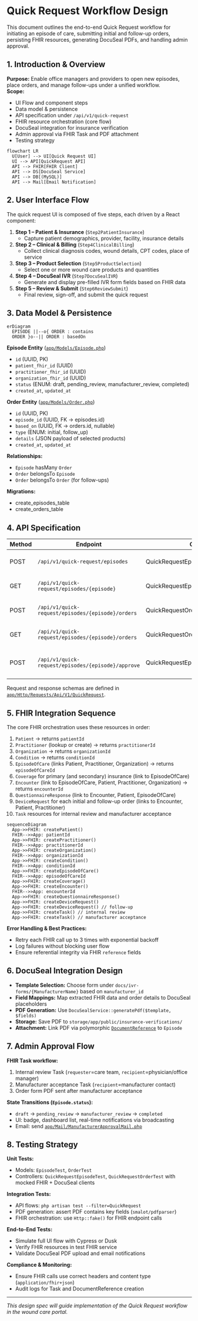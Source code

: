 # Quick Request Workflow Design

This document outlines the end-to-end Quick Request workflow for initiating an episode of care, submitting initial and follow-up orders, persisting FHIR resources, generating DocuSeal PDFs, and handling admin approval.

## 1. Introduction & Overview
**Purpose:** Enable office managers and providers to open new episodes, place orders, and manage follow-ups under a unified workflow.  
**Scope:**  
- UI Flow and component steps  
- Data model & persistence  
- API specification under `/api/v1/quick-request`  
- FHIR resource orchestration (core flow)  
- DocuSeal integration for insurance verification  
- Admin approval via FHIR Task and PDF attachment  
- Testing strategy

```mermaid
flowchart LR
  U[User] --> UI[Quick Request UI]
  UI --> API[QuickRequest API]
  API --> FHIR[FHIR Client]
  API --> DS[DocuSeal Service]
  API --> DB[(MySQL)]
  API --> Mail[Email Notification]
```

## 2. User Interface Flow
The quick request UI is composed of five steps, each driven by a React component:
1. **Step 1 – Patient & Insurance** (`Step2PatientInsurance`)  
   - Capture patient demographics, provider, facility, insurance details  
2. **Step 2 – Clinical & Billing** (`Step4ClinicalBilling`)  
   - Collect clinical diagnosis codes, wound details, CPT codes, place of service  
3. **Step 3 – Product Selection** (`Step5ProductSelection`)  
   - Select one or more wound care products and quantities  
4. **Step 4 – DocuSeal IVR** (`Step7DocuSealIVR`)  
   - Generate and display pre-filled IVR form fields based on FHIR data  
5. **Step 5 – Review & Submit** (`Step6ReviewSubmit`)  
   - Final review, sign-off, and submit the quick request  

## 3. Data Model & Persistence
```mermaid
erDiagram
  EPISODE ||--o{ ORDER : contains
  ORDER }o--|| ORDER : basedOn
```

**Episode Entity** ([`app/Models/Episode.php`](app/Models/Episode.php:1))  
- `id` (UUID, PK)  
- `patient_fhir_id` (UUID)  
- `practitioner_fhir_id` (UUID)  
- `organization_fhir_id` (UUID)  
- `status` (ENUM: draft, pending_review, manufacturer_review, completed)  
- `created_at`, `updated_at`  

**Order Entity** ([`app/Models/Order.php`](app/Models/Order.php:1))  
- `id` (UUID, PK)  
- `episode_id` (UUID, FK → episodes.id)  
- `based_on` (UUID, FK → orders.id, nullable)  
- `type` (ENUM: initial, follow_up)  
- `details` (JSON payload of selected products)  
- `created_at`, `updated_at`  

**Relationships:**  
- `Episode` hasMany `Order`  
- `Order` belongsTo `Episode`  
- `Order` belongsTo `Order` (for follow-ups)  

**Migrations:**  
- create_episodes_table  
- create_orders_table  

## 4. API Specification
| Method | Endpoint                                        | Controller                                   | Description                         |
| ------ | ----------------------------------------------- | -------------------------------------------- | ----------------------------------- |
| POST   | `/api/v1/quick-request/episodes`                | QuickRequestEpisodeController@store          | Create new episode + initial order  |
| GET    | `/api/v1/quick-request/episodes/{episode}`      | QuickRequestEpisodeController@show           | Retrieve episode and orders         |
| POST   | `/api/v1/quick-request/episodes/{episode}/orders` | QuickRequestOrderController@store           | Add initial or follow-up order      |
| GET    | `/api/v1/quick-request/episodes/{episode}/orders` | QuickRequestOrderController@index           | List orders for an episode          |
| POST   | `/api/v1/quick-request/episodes/{episode}/approve` | QuickRequestEpisodeController@approve       | Internal approval workflow (Task)    |

Request and response schemas are defined in [`app/Http/Requests/Api/V1/QuickRequest`](app/Http/Requests/Api/V1/QuickRequest:1).

## 5. FHIR Integration Sequence
The core FHIR orchestration uses these resources in order:
1. `Patient` → returns `patientId`  
2. `Practitioner` (lookup or create) → returns `practitionerId`  
3. `Organization` → returns `organizationId`  
4. `Condition` → returns `conditionId`  
5. `EpisodeOfCare` (links Patient, Practitioner, Organization) → returns `episodeOfCareId`  
6. `Coverage` for primary (and secondary) insurance (link to EpisodeOfCare)  
7. `Encounter` (link to EpisodeOfCare, Patient, Practitioner, Organization) → returns `encounterId`  
8. `QuestionnaireResponse` (link to Encounter, Patient, EpisodeOfCare)  
9. `DeviceRequest` for each initial and follow-up order (links to Encounter, Patient, Practitioner)  
10. `Task` resources for internal review and manufacturer acceptance  

```mermaid
sequenceDiagram
  App->>FHIR: createPatient()
  FHIR-->>App: patientId
  App->>FHIR: createPractitioner()
  FHIR-->>App: practitionerId
  App->>FHIR: createOrganization()
  FHIR-->>App: organizationId
  App->>FHIR: createCondition()
  FHIR-->>App: conditionId
  App->>FHIR: createEpisodeOfCare()
  FHIR-->>App: episodeOfCareId
  App->>FHIR: createCoverage()
  App->>FHIR: createEncounter()
  FHIR-->>App: encounterId
  App->>FHIR: createQuestionnaireResponse()
  App->>FHIR: createDeviceRequest()
  App->>FHIR: createDeviceRequest() // follow-up
  App->>FHIR: createTask() // internal review
  App->>FHIR: createTask() // manufacturer acceptance
```

**Error Handling & Best Practices:**  
- Retry each FHIR call up to 3 times with exponential backoff  
- Log failures without blocking user flow  
- Ensure referential integrity via FHIR `reference` fields  

## 6. DocuSeal Integration Design
- **Template Selection:** Choose form under `docs/ivr-forms/{ManufacturerName}` based on `manufacturer_id`  
- **Field Mappings:** Map extracted FHIR data and order details to DocuSeal placeholders  
- **PDF Generation:** Use `DocuSealService::generatePdf($template, $fields)`  
- **Storage:** Save PDF to `storage/app/public/insurance-verifications/`  
- **Attachment:** Link PDF via polymorphic [`DocumentReference`](app/Models/DocuSeal/Document.php:1) to `Episode`  

## 7. Admin Approval Flow
**FHIR Task workflow:**  
1. Internal review Task (`requester`=care team, `recipient`=physician/office manager)  
2. Manufacturer acceptance Task (`recipient`=manufacturer contact)  
3. Order form PDF sent after manufacturer acceptance  

**State Transitions (`Episode.status`):**  
- `draft` → `pending_review` → `manufacturer_review` → `completed`  
- UI: badge, dashboard list, real-time notifications via broadcasting  
- Email: send [`app/Mail/ManufacturerApprovalMail.php`](app/Mail/ManufacturerApprovalMail.php:1)  

## 8. Testing Strategy
**Unit Tests:**  
- Models: `EpisodeTest`, `OrderTest`  
- Controllers: `QuickRequestEpisodeTest`, `QuickRequestOrderTest` with mocked FHIR + DocuSeal clients  

**Integration Tests:**  
- API flows: `php artisan test --filter=QuickRequest`  
- PDF generation: assert PDF contains key fields (`smalot/pdfparser`)  
- FHIR orchestration: use `Http::fake()` for FHIR endpoint calls  

**End-to-End Tests:**  
- Simulate full UI flow with Cypress or Dusk  
- Verify FHIR resources in test FHIR service  
- Validate DocuSeal PDF upload and email notifications  

**Compliance & Monitoring:**  
- Ensure FHIR calls use correct headers and content type (`application/fhir+json`)  
- Audit logs for Task and DocumentReference creation  

---
*This design spec will guide implementation of the Quick Request workflow in the wound care portal.*